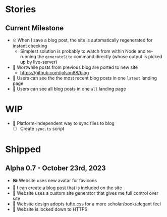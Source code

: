 # Stories

## Current Milestone

- ⏲ When I save a blog post, the site is automatically regenerated for instant checking
    - Simplest solution is probably to watch from within Node and re-running the `generateSite` command directly (whose output is picked up by live-server)
- 📄 Wortwhile posts from previous blog are ported to new site
    - https://github.com/jolson88/blog
- 📖 Users can see the the most recent blog posts in one `latest` landing page
- 📖 Users can see all blog posts in one `all` landing page

# WIP

- 💾 Platform-independent way to sync files to blog
  - [ ] Create `sync.ts` script

# Shipped

## Alpha 0.7 - October 23rd, 2023

- 🖼 Website uses new avatar for favicons
- 📃 I can create a blog post that is included on the site
- 🎯 Website uses a custom site generator that gives me full control over site
- 🎯 Website design adopts tufte.css for a more scholar/book/elegant feel
- 🎯 Website is locked down to HTTPS
